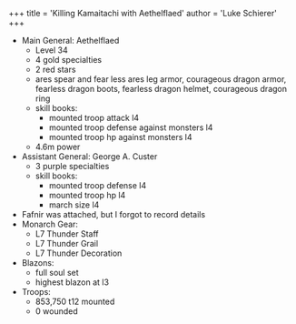 +++
title = 'Killing Kamaitachi with Aethelflaed'
author = 'Luke Schierer'
+++

* Main General: Aethelflaed
  * Level 34
  * 4 gold specialties
  * 2 red stars
  * ares spear and fear less ares leg armor, courageous dragon armor, fearless dragon boots, fearless dragon helmet, courageous dragon ring
  * skill books:
    * mounted troop attack l4
    * mounted troop defense against monsters l4
    * mounted troop hp against monsters l4
  * 4.6m power
* Assistant General: George A. Custer
  * 3 purple specialties
  * skill books:
    * mounted troop defense l4
    * mounted troop hp l4
    * march size l4
* Fafnir was attached, but I forgot to record details
* Monarch Gear:
  * L7 Thunder Staff
  * L7 Thunder Grail
  * L7 Thunder Decoration
* Blazons:
  * full soul set
  * highest blazon at l3
* Troops:
  * 853,750 t12 mounted
  * 0 wounded

